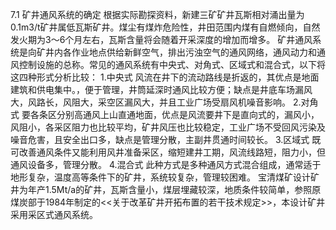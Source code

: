 7.1  矿井通风系统的确定
根据实际勘探资料，新建三矿矿井瓦斯相对涌出量为0.1m3/t矿井属低瓦斯矿井。煤尘有煤炸危险性，井田范围内煤有自燃倾向，自然发火期为3～6个月左右，瓦斯含量将会随着开采深度的增加而增多。
矿井通风系统是向矿井内各作业地点供给新鲜空气，排出污浊空气的通风网络，通风动力和通风控制设施的总称。常见的通风系统有中央式、对角式、区域式和混合式，以下将这四种形式分析比较：
1.中央式
风流在井下的流动路线是折返的，其优点是地面建筑和供电集中。，便于管理，井筒延深时通风比较方便；缺点是井底车场漏风大，风路长，风阻大，采空区漏风大，并且工业广场受扇风机噪音影响。
2.对角式
要各条区分别高通风上山直通地面，优点是风流要井下是直向式的，漏风小，风阻小，各采区阻力也比较平均，矿井风压也比较稳定，工业广场不受回风污染及噪音危害，且安全出口多，缺点是管理分散，主副井贯通时间较长。
3.区域式
既可改善通风条件又能利用风井准备采区，缩短建井工期，风流线路短，阻力小，但通风设备多，管理分散。
4.混合式
此种方式是多种通风方式混合组成，通常适于地形复杂，温度高等条件下的矿井，系统较复杂，管理较困难。
宝清煤矿设计矿井为年产1.5Mt/a的矿井，瓦斯含量小，煤层埋藏较深，地质条件较简单，参照原煤炭部于1984年制定的<<关于改革矿井开拓布置的若干技术规定>>，本设计矿井采用采区式通风系统。